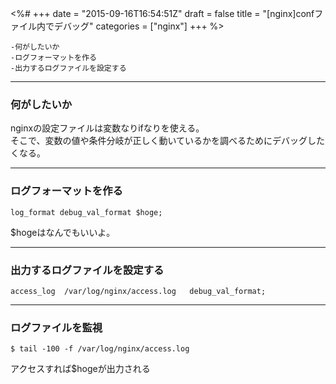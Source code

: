 <%#
+++
date = "2015-09-16T16:54:51Z"
draft = false
title = "[nginx]confファイル内でデバッグ"
categories = ["nginx"]
+++
%>


```トピック
-何がしたいか
-ログフォーマットを作る
-出力するログファイルを設定する
```

***

### 何がしたいか
nginxの設定ファイルは変数なりifなりを使える。<br>
そこで、変数の値や条件分岐が正しく動いているかを調べるためにデバッグしたくなる。

***

### ログフォーマットを作る
```
log_format debug_val_format $hoge;
```

$hogeはなんでもいいよ。

***

### 出力するログファイルを設定する
```
access_log  /var/log/nginx/access.log   debug_val_format;
```


***

### ログファイルを監視
```
$ tail -100 -f /var/log/nginx/access.log
```

アクセスすれば$hogeが出力される
